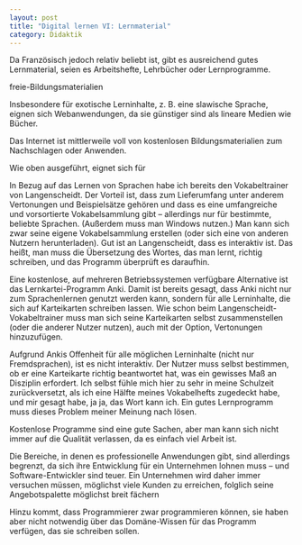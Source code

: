 ```yaml
---
layout: post
title: "Digital lernen VI: Lernmaterial"
category: Didaktik
---
```


Da Französisch jedoch relativ beliebt ist, gibt es ausreichend gutes Lernmaterial, seien es Arbeitshefte, Lehrbücher oder Lernprogramme.

freie-Bildungsmaterialien


Insbesondere für exotische Lerninhalte, z. B. eine slawische Sprache, eignen sich Webanwendungen, da sie günstiger sind als lineare Medien wie Bücher.

Das Internet ist mittlerweile voll von kostenlosen Bildungsmaterialien zum Nachschlagen oder Anwenden. 


Wie oben ausgeführt, eignet sich für 

In Bezug auf das Lernen von Sprachen habe ich bereits den Vokabeltrainer von Langenscheidt. Der Vorteil ist, dass zum Lieferumfang unter anderem Vertonungen und Beispielsätze gehören und dass es eine umfangreiche und vorsortierte Vokabelsammlung gibt – allerdings nur für bestimmte, beliebte Sprachen. (Außerdem muss man Windows nutzen.) Man kann sich zwar seine eigene Vokabelsammlung erstellen (oder sich eine von anderen Nutzern herunterladen). Gut ist an Langenscheidt, dass es interaktiv ist. Das heißt, man muss die Übersetzung des Wortes, das man lernt, richtig schreiben, und das Programm überprüft es daraufhin.

Eine kostenlose, auf mehreren Betriebssystemen verfügbare Alternative ist das Lernkartei-Programm Anki.
Damit ist bereits gesagt, dass Anki nicht nur zum Sprachenlernen genutzt werden kann, sondern für alle Lerninhalte, die sich auf Karteikarten schreiben lassen.
Wie schon beim Langenscheidt-Vokabeltrainer muss man sich seine Karteikarten selbst zusammenstellen (oder die anderer Nutzer nutzen), auch mit der Option, Vertonungen hinzuzufügen.

Aufgrund Ankis Offenheit für alle möglichen Lerninhalte (nicht nur Fremdsprachen), ist es nicht interaktiv. Der Nutzer muss selbst bestimmen, ob er eine Karteikarte richtig beantwortet hat, was ein gewisses Maß an Disziplin erfordert. Ich selbst fühle mich hier zu sehr in meine Schulzeit zurückversetzt, als ich eine Hälfte meines Vokabelhefts zugedeckt habe, und mir gesagt habe, ja ja, das Wort kann ich.
Ein gutes Lernprogramm muss dieses Problem meiner Meinung nach lösen.



Kostenlose Programme sind eine gute Sachen, aber man kann sich nicht immer auf die Qualität verlassen, da es einfach viel Arbeit ist.

Die Bereiche, in denen es professionelle Anwendungen gibt, sind allerdings begrenzt, da sich ihre Entwicklung für ein Unternehmen lohnen muss – und Software-Entwickler sind teuer. Ein Unternehmen wird daher immer versuchen müssen, möglichst viele Kunden zu erreichen, folglich seine Angebotspalette möglichst breit fächern 

Hinzu kommt, dass Programmierer zwar programmieren können, sie haben aber nicht notwendig über das Domäne-Wissen für das Programm verfügen, das sie schreiben sollen.
